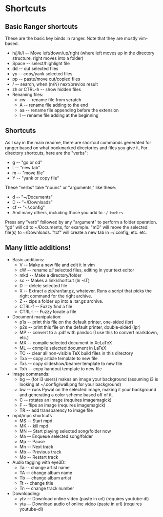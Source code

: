 # Shortcuts

## Basic Ranger shortcuts

These are the basic key binds in ranger. Note that they are mostly vim-based.

+ h/j/k/l -- Move left/down/up/right (where left moves up in the directory structure, right moves into a folder)
+ Space -- select/highlight file
+ dd -- cut selected files
+ yy -- copy/yank selected files
+ pp -- paste/move cut/copied files
+ / -- search, when (n/N) next/previos result
+ zh or CTRL-h -- show hidden files
+ Renaming files:
	+ cw -- rename file from scratch
	+ A -- rename file adding to the end
	+ aa -- rename file appending before the extension
	+ I -- rename file adding at the beginning

## Shortcuts

As I say in the main readme, there are shortcut commands generated for ranger
based on what bookmarked directories and files you give it. For directory
shortcuts, here are the "verbs":

+ g -- "go or cd"
+ t -- "new tab"
+ m -- "move file"
+ Y -- "yank or copy file"

These "verbs" take "nouns" or "arguments," like these:

+ d -- "~/Documents"
+ D -- "~/Downloads"
+ cf -- "~/.config"
+ And many others, including those you add to `~/.bmdirs`.

Press any "verb" followed by any "argument" to perform a folder operation. "gd" will cd to ~/Documents, for example. "mD" will move the selected file(s) to ~/Downloads. "tcf" will create a new tab in ~/.config, etc. etc.

## Many little additions!

+ Basic additions:
	+ V -- Make a new file and edit it in vim
	+ cW -- rename *all* selected files, editing in your text editor
	+ mkd -- Make a directory/folder
	+ sc -- Makes a link/shortcut (ln -sT)
	+ D -- delete selected file
	+ X -- Extract a zip/rar/tar.gz, whatever. Runs a script that picks the right command for the right archive.
	+ Z -- zips a folder up into a .tar.gz archive.
	+ CTRL-f -- Fuzzy find a file
	+ CTRL-l -- Fuzzy locate a file
+ Document manipulation:
	+ p1s -- print this file on the default printer, one-sided (lpr)
	+ p2s -- print this file on the default printer, double-sided (lpr)
	+ MP -- convert to a .pdf with pandoc (I use this to convert markdown, etc.)
	+ MX -- compile selected document in XeLaTeX
	+ ML -- compile selected document in LaTeX
	+ TC -- clear all non-visible TeX build files in this directory
	+ Txa -- copy article template to new file
	+ Txs -- copy slideshow/beamer template to new file
	+ Txh -- copy handout template to new file
+ Image commands:
	+ bg -- (for i3 users) makes an image your background (assuming i3 is looking at ~/.config/wall.png for your background)
	+ bw -- runs Pywal on the selected image, making it your background and generating a color scheme based off of it.
	+ C -- rotates an image (requires imagemagick)
	+ F -- flips an image (requires imagemagick)
	+ TR -- add transparency to image file
+ mpd/mpc shortcuts
	+ MS -- Start mpd
	+ MK -- kill mpd
	+ MN -- Start playing selected song/folder now
	+ Ma -- Enqueue selected song/folder
	+ Mp -- Pause
	+ Mn -- Next track
	+ Mb -- Previous track
	+ Mo -- Restart track
+ Audio tagging with eye3D:
	+ Ta -- change artist name
	+ TA -- change album name
	+ Tb -- change album artist
	+ Tt -- change title
	+ Tn -- change track number
+ Downloading:
	+ ytv -- Download online video (paste in url) (requires youtube-dl)
	+ yta -- Download audio of online video (paste in url) (requires youtube-dl)
